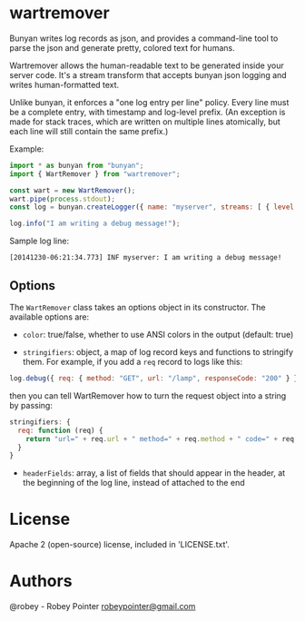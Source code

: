 
# wartremover

Bunyan writes log records as json, and provides a command-line tool to parse the json and generate pretty, colored text for humans.

Wartremover allows the human-readable text to be generated inside your server code. It's a stream transform that accepts bunyan json logging and writes human-formatted text.

Unlike bunyan, it enforces a "one log entry per line" policy. Every line must be a complete entry, with timestamp and log-level prefix. (An exception is made for stack traces, which are written on multiple lines atomically, but each line will still contain the same prefix.)

Example:

```javascript
import * as bunyan from "bunyan";
import { WartRemover } from "wartremover";

const wart = new WartRemover();
wart.pipe(process.stdout);
const log = bunyan.createLogger({ name: "myserver", streams: [ { level: "debug", stream: wart } ]);

log.info("I am writing a debug message!");
```

Sample log line:

```
[20141230-06:21:34.773] INF myserver: I am writing a debug message!
```


## Options

The `WartRemover` class takes an options object in its constructor. The available options are:

- `color`: true/false, whether to use ANSI colors in the output (default: true)

- `stringifiers`: object, a map of log record keys and functions to stringify them. For example, if you add a `req` record to logs like this:

```javascript
log.debug({ req: { method: "GET", url: "/lamp", responseCode: "200" } }, "...");
```

then you can tell WartRemover how to turn the request object into a string by passing:

```javascript
stringifiers: {
  req: function (req) {
    return "url=" + req.url + " method=" + req.method + " code=" + req.responseCode;
  }
}
```

- `headerFields`: array, a list of fields that should appear in the header, at the beginning of the log line, instead of attached to the end


# License

Apache 2 (open-source) license, included in 'LICENSE.txt'.

# Authors

@robey - Robey Pointer <robeypointer@gmail.com>
